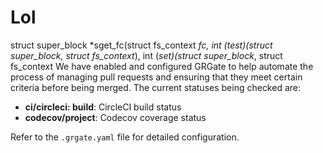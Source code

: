 # Lol
struct super_block *sget_fc(struct fs_context *fc, int (*test)(struct super_block*, struct fs_context*), int (*set)(struct super_block*, struct fs_context
We have enabled and configured GRGate to help automate the process of managing pull requests and ensuring that they meet certain criteria before being merged. The current statuses being checked are:

* **ci/circleci: build**: CircleCI build status
* **codecov/project**: Codecov coverage status

Refer to the `.grgate.yaml` file for detailed configuration.
